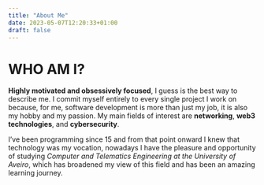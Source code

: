 ```yaml
---
title: "About Me"
date: 2023-05-07T12:20:33+01:00
draft: false
---
```


# WHO AM I?

**Highly motivated and obsessively focused**, I guess is the best way to describe me. I commit myself entirely to every single project I work on because, for me, software development is more than just my job, it is also my hobby and my passion. My main fields of interest are **networking**, **web3 technologies**, and **cybersecurity**.

I’ve been programming since 15 and from that point onward I knew that technology was my vocation, nowadays I have the pleasure and opportunity of studying *Computer and Telematics Engineering at the University of Aveiro*, which has broadened my view of this field and has been an amazing learning journey.